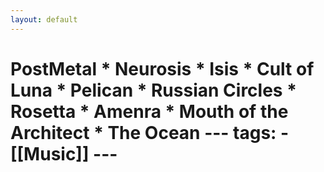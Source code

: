```yaml
---
layout: default
---
```

# PostMetal  * Neurosis * Isis * Cult of Luna * Pelican * Russian Circles * Rosetta * Amenra * Mouth of the Architect * The Ocean  --- tags:   - [[Music]]   --- 
